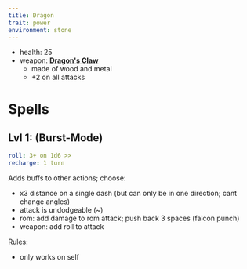 ```yaml
---
title: Dragon
trait: power
environment: stone
---
```


- health: 25
- weapon: [**Dragon's Claw**](Weapons)
    - made of wood and metal
    - +2 on all attacks


# Spells

## Lvl 1:  (Burst-Mode)
```yaml
roll: 3+ on 1d6 >>
recharge: 1 turn
```

Adds buffs to other actions; choose:

- x3 distance on a single dash (but can only be in one direction; cant change angles)
- attack is undodgeable (~)
- rom: add damage to rom attack; push back 3 spaces (falcon punch)
- weapon: add roll to attack

Rules:
- only works on self

<!-- 
Secret Uses:
- can burst-rom a friendly to launch them 3 spaces
- 

 -->

<!-- 
## Lvl 2:  (Fire Breath)
```yaml
roll: 3+ on 1d6 >> x2
recharge: 3 turns
range: 4 paces
```

Breath a powerful stream fire towards anyone within 2 dashes

> think: cyclops from x-men, but with fire

- damage rollover can be spread across opponents
- drop as many "fire tiles" as you have rolls
    - each one deals +2 damage if stepped on
    - each tile has to be adjacent to the last
    - tiles last 2 rounds


## Lvl 3 (special): "Guts" (Guts-Mode)
```yaml
roll: 6+ on 1d20 >>
charge: 1 turn
recharge: 1 day
```
[6+ on 1d20; 1 day recharge]

Recharge all spells

Then: Perform an additional number of actions equal to the roll.

Rules:

- can only be used when health is 5 or fewer
- can be used in response to getting attacked if resulting is health is 5 or fewer (i.e., a conditional reaction spell)
-->
<!-- Nat 20: +2 actions (so, 12 total) -->
